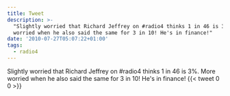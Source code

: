 ```yaml
---
title: Tweet
description: >-
  "Slightly worried that Richard Jeffrey on #radio4 thinks 1 in 46 is 3%. More
  worried when he also said the same for 3 in 10! He's in finance!"
date: '2010-07-27T05:07:22+01:00'
tags:
  - radio4
---
```

Slightly worried that Richard Jeffrey on #radio4 thinks 1 in 46 is 3%. More worried when he also said the same for 3 in 10! He's in finance!
      {{< tweet 0 0 >}}
    
